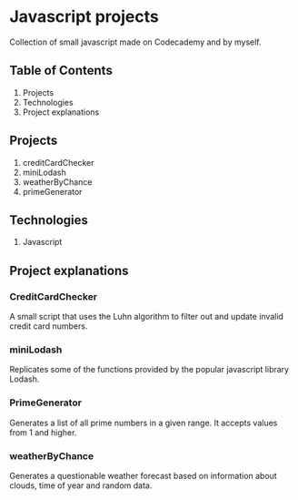 # Javascript projects

Collection of small javascript made on Codecademy and by myself.

## Table of Contents

1. Projects
2. Technologies
3. Project explanations

## Projects

1. creditCardChecker
2. miniLodash
3. weatherByChance
4. primeGenerator

## Technologies

1. Javascript

## Project explanations

### CreditCardChecker

A small script that uses the Luhn algorithm to filter out and update invalid credit card numbers.

### miniLodash

Replicates some of the functions provided by the popular javascript library Lodash.

### PrimeGenerator

Generates a list of all prime numbers in a given range. It accepts values from 1 and higher.

### weatherByChance

Generates a questionable weather forecast based on information about clouds, time of year and random data.